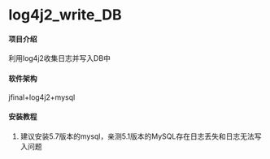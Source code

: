 # log4j2_write_DB

#### 项目介绍
利用log4j2收集日志并写入DB中

#### 软件架构
jfinal+log4j2+mysql


#### 安装教程

1. 建议安装5.7版本的mysql，亲测5.1版本的MySQL存在日志丢失和日志无法写入问题
